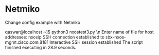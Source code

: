 # Netmiko
Change config example with Netmiko

qaswar@localhost ~]$ python3 nxostest3.py \n
Enter name of file for host addresses: nxosip
SSH connection established to sbx-nxos-mgmt.cisco.com:8181
Interactive SSH session established
The script finished executing in 28.9 seconds.
